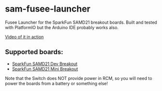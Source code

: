 # sam-fusee-launcher
Fusee Launcher for the SparkFun SAMD21 breakout boards. Built and tested with PlatformIO but the Arduino IDE probably works also.

[Video of it in action](https://i.imgur.com/sbv75wV.mp4)

## Supported boards:
- [SparkFun SAMD21 Dev Breakout](https://www.sparkfun.com/products/13672)
- [SparkFun SAMD21 Mini Breakout](https://www.sparkfun.com/products/13664)

Note that the Switch does NOT provide power in RCM, so you will need to power the boards from a battery or something else!
